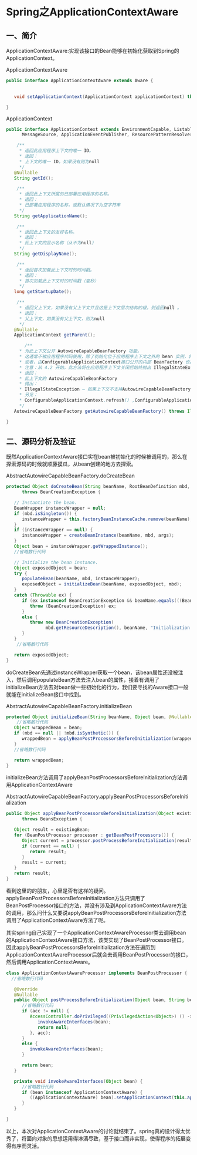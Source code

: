# Spring之ApplicationContextAware

## 一、简介

ApplicationContextAware:实现该接口的Bean能够在初始化获取到Spring的ApplicationContext。

ApplicationContextAware

```java
public interface ApplicationContextAware extends Aware {

   
   void setApplicationContext(ApplicationContext applicationContext) throws BeansException;

}
```

ApplicationContext

```java
public interface ApplicationContext extends EnvironmentCapable, ListableBeanFactory, HierarchicalBeanFactory,
      MessageSource, ApplicationEventPublisher, ResourcePatternResolver {

    /**
     * 返回此应用程序上下文的唯一 ID。
     * 返回：
     * 上下文的唯一 ID，如果没有则为null
     */
   @Nullable
   String getId();

    /**
     * 返回此上下文所属的已部署应用程序的名称。
     * 返回：
     * 已部署应用程序的名称，或默认情况下为空字符串
     */
   String getApplicationName();

    /**
     * 返回此上下文的友好名称。
     * 返回：
     * 此上下文的显示名称（从不为null)
     */
   String getDisplayName();

    /**
     * 返回首次加载此上下文时的时间戳。
     * 返回：
     * 首次加载此上下文时的时间戳（毫秒）
     */
   long getStartupDate();

    /**
     * 返回父上下文，如果没有父上下文并且这是上下文层次结构的根，则返回null 。
     * 返回：
     * 父上下文，如果没有父上下文，则为null
     */
   @Nullable
   ApplicationContext getParent();

       /**
     * 为此上下文公开 AutowireCapableBeanFactory 功能。
     * 这通常不被应用程序代码使用，除了初始化位于应用程序上下文之外的 bean 实例，将 Spring bean 生命周期（全部或部分）应用于它们。
     * 或者，由ConfigurableApplicationContext接口公开的内部 BeanFactory 也提供对AutowireCapableBeanFactory接口的访问。 本方法主要用作 ApplicationContext 接口上的一个方便的、特定的工具。
     * 注意：从 4.2 开始，此方法将在应用程序上下文关闭后始终抛出 IllegalStateException。 在当前的 Spring Framework 版本中，只有可刷新的应用程序上下文才会这样做； 从 4.2 开始，所有应用程序上下文实现都需要遵守。
     * 返回：
     * 此上下文的 AutowireCapableBeanFactory
     * 抛出：
     * IllegalStateException – 如果上下文不支持AutowireCapableBeanFactory接口，或者还没有拥有自动装配能力的 bean 工厂（例如，如果从未调用过refresh() ），或者如果上下文已经关闭
     * 另见：
     * ConfigurableApplicationContext.refresh() ,ConfigurableApplicationContext.getBeanFactory()
     */
   AutowireCapableBeanFactory getAutowireCapableBeanFactory() throws IllegalStateException;

}
```



## 二、源码分析及验证

既然ApplicationContextAware接口实在bean被初始化的时候被调用的，那么在探索源码的时候就顺藤摸瓜，从bean创建的地方去探索。

AbstractAutowireCapableBeanFactory.doCreateBean

```java
protected Object doCreateBean(String beanName, RootBeanDefinition mbd, @Nullable Object[] args)
      throws BeanCreationException {

   // Instantiate the bean.
   BeanWrapper instanceWrapper = null;
   if (mbd.isSingleton()) {
      instanceWrapper = this.factoryBeanInstanceCache.remove(beanName);
   }
   if (instanceWrapper == null) {
      instanceWrapper = createBeanInstance(beanName, mbd, args);
   }
   Object bean = instanceWrapper.getWrappedInstance();
   //省略数行代码

   // Initialize the bean instance.
   Object exposedObject = bean;
   try {
      populateBean(beanName, mbd, instanceWrapper);
      exposedObject = initializeBean(beanName, exposedObject, mbd);
   }
   catch (Throwable ex) {
      if (ex instanceof BeanCreationException && beanName.equals(((BeanCreationException) ex).getBeanName())) {
         throw (BeanCreationException) ex;
      }
      else {
         throw new BeanCreationException(
               mbd.getResourceDescription(), beanName, "Initialization of bean failed", ex);
      }
   }
    //省略数行代码

   return exposedObject;
}
```

doCreateBean先通过instanceWrapper获取一个bean，该bean属性还没被注入，然后调用populateBean方法去注入bean的属性，接着有调用了initializeBean方法去对bean做一些初始化的行为，我们要寻找的Aware接口一般就能在initializeBean接口中找到。

AbstractAutowireCapableBeanFactory.initializeBean

```java
protected Object initializeBean(String beanName, Object bean, @Nullable RootBeanDefinition mbd) {
    //省略数行代码
   Object wrappedBean = bean;
   if (mbd == null || !mbd.isSynthetic()) {
      wrappedBean = applyBeanPostProcessorsBeforeInitialization(wrappedBean, beanName);
   }
   //省略数行代码

   return wrappedBean;
}
```

initializeBean方法调用了applyBeanPostProcessorsBeforeInitialization方法调用ApplicationContextAware

AbstractAutowireCapableBeanFactory.applyBeanPostProcessorsBeforeInitialization

```java
public Object applyBeanPostProcessorsBeforeInitialization(Object existingBean, String beanName)
      throws BeansException {

   Object result = existingBean;
   for (BeanPostProcessor processor : getBeanPostProcessors()) {
      Object current = processor.postProcessBeforeInitialization(result, beanName);
      if (current == null) {
         return result;
      }
      result = current;
   }
   return result;
}
```

看到这里的的朋友，心里是否有这样的疑问。applyBeanPostProcessorsBeforeInitialization方法只调用了BeanPostProcessor接口的方法，并没有涉及到ApplicationContextAware方法的调用，那么问什么又要说applyBeanPostProcessorsBeforeInitialization方法调用了ApplicationContextAware方法了呢。 

其实spring自己实现了一个ApplicationContextAwareProcessor类去调用bean的ApplicationContextAware接口方法，该类实现了BeanPostProcessor接口。因此applyBeanPostProcessorsBeforeInitialization方法在遍历到ApplicationContextAwareProcessor后就会去调用BeanPostProcessor的接口，然后调用ApplicationContextAware。

```java
class ApplicationContextAwareProcessor implements BeanPostProcessor {
  //省略数行代码

   @Override
   @Nullable
   public Object postProcessBeforeInitialization(Object bean, String beanName) throws BeansException {
      //省略数行代码
      if (acc != null) {
         AccessController.doPrivileged((PrivilegedAction<Object>) () -> {
            invokeAwareInterfaces(bean);
            return null;
         }, acc);
      }
      else {
         invokeAwareInterfaces(bean);
      }

      return bean;
   }

   private void invokeAwareInterfaces(Object bean) {
      //省略数行代码
      if (bean instanceof ApplicationContextAware) {
         ((ApplicationContextAware) bean).setApplicationContext(this.applicationContext);
      }
   }

}
```

以上，本次对ApplicationContextAware的讨论就结束了。spring真的设计得太优秀了，将面向对象的思想运用得淋漓尽致，基于接口而非实现，使得程序的拓展变得有序而灵活。